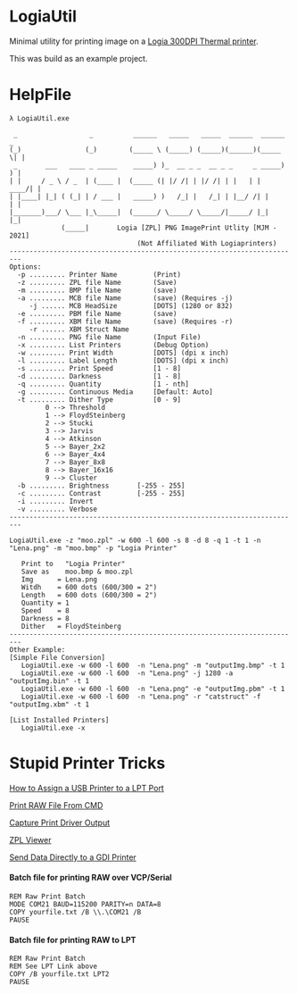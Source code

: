 


# LogiaUtil

Minimal utility for printing image on a [Logia 300DPI Thermal printer](https://www.amazon.com/Logia-High-Speed-Commercial-Compatible-Stamps-com/dp/B08G2YL161).

This was build as an example project.

# HelpFile
```
λ LogiaUtil.exe

 _                  _          ______   _____   _____  ______  ______  _
(_)                (_)        (_____ \ (_____) (_____)(______)(_____ \| |
 _       ___   ____ _ _____    _____) )_  __ _ _  __ _ _     _ _____) ) |
| |     / _ \ / _  | (____ |  (_____ (| |/ /| | |/ /| | |   | |  ____/| |
| |____| |_| ( (_| | / ___ |   _____) )   /_| |   /_| | |__/ /| |     | |
|_______)___/ \___ |_\_____|  (______/ \_____/ \_____/|_____/ |_|     |_|
             (_____|       Logia [ZPL] PNG ImagePrint Utlity [MJM - 2021]
                                (Not Affiliated With Logiaprinters)
-------------------------------------------------------------------------
Options:
  -p ......... Printer Name         (Print)
  -z ......... ZPL file Name        (Save)
  -m ......... BMP file Name        (save)
  -a ......... MCB file Name        (save) (Requires -j)
     -j ...... MCB HeadSize         [DOTS] (1280 or 832)
  -e ......... PBM file Name        (save)
  -f ......... XBM file Name        (save) (Requires -r)
     -r ...... XBM Struct Name
  -n ......... PNG file Name        (Input File)
  -x ......... List Printers        (Debug Option)
  -w ......... Print Width          [DOTS] (dpi x inch)
  -l ......... Label Length         [DOTS] (dpi x inch)
  -s ......... Print Speed          [1 - 8]
  -d ......... Darkness             [1 - 8]
  -q ......... Quantity             [1 - nth]
  -g ......... Continuous Media     [Default: Auto]
  -t ......... Dither Type          [0 - 9]
         0 --> Threshold
         1 --> FloydSteinberg
         2 --> Stucki
         3 --> Jarvis
         4 --> Atkinson
         5 --> Bayer_2x2
         6 --> Bayer_4x4
         7 --> Bayer_8x8
         8 --> Bayer_16x16
         9 --> Cluster
  -b ......... Brightness       [-255 - 255]
  -c ......... Contrast         [-255 - 255]
  -i ......... Invert
  -v ......... Verbose
-------------------------------------------------------------------------

LogiaUtil.exe -z "moo.zpl" -w 600 -l 600 -s 8 -d 8 -q 1 -t 1 -n "Lena.png" -m "moo.bmp" -p "Logia Printer"

   Print to   "Logia Printer"
   Save as    moo.bmp & moo.zpl
   Img      = Lena.png
   Witdh    = 600 dots (600/300 = 2")
   Length   = 600 dots (600/300 = 2")
   Quantity = 1
   Speed    = 8
   Darkness = 8
   Dither   = FloydSteinberg
-------------------------------------------------------------------------
Other Example:
[Simple File Conversion]
   LogiaUtil.exe -w 600 -l 600  -n "Lena.png" -m "outputImg.bmp" -t 1
   LogiaUtil.exe -w 600 -l 600  -n "Lena.png" -j 1280 -a "outputImg.bin" -t 1
   LogiaUtil.exe -w 600 -l 600  -n "Lena.png" -e "outputImg.pbm" -t 1
   LogiaUtil.exe -w 600 -l 600  -n "Lena.png" -r "catstruct" -f "outputImg.xbm" -t 1

[List Installed Printers]
   LogiaUtil.exe -x
```


# Stupid Printer Tricks 

[How to Assign a USB Printer to a LPT Port](https://supportcommunity.zebra.com/s/article/How-to-Assign-USB-Printers-to-LPT-Ports?language=en_US)

[Print RAW File From CMD](https://supportcommunity.zebra.com/s/article/Print-RAW-File-From-CMD?language=en_US)

[Capture Print Driver Output](https://supportcommunity.zebra.com/s/article/Capture-Printer-Output-to-a-File-using-FILE-port?language=en_US)

[ZPL Viewer](http://labelary.com/viewer.html)

[Send Data Directly to a GDI Printer](https://docs.microsoft.com/en-us/windows/win32/printdocs/sending-data-directly-to-a-printer)

#### Batch file for printing RAW over VCP/Serial
```
REM Raw Print Batch
MODE COM21 BAUD=115200 PARITY=n DATA=8
COPY yourfile.txt /B \\.\COM21 /B
PAUSE
```

#### Batch file for printing RAW to LPT
```
REM Raw Print Batch
REM See LPT Link above
COPY /B yourfile.txt LPT2
PAUSE
```


